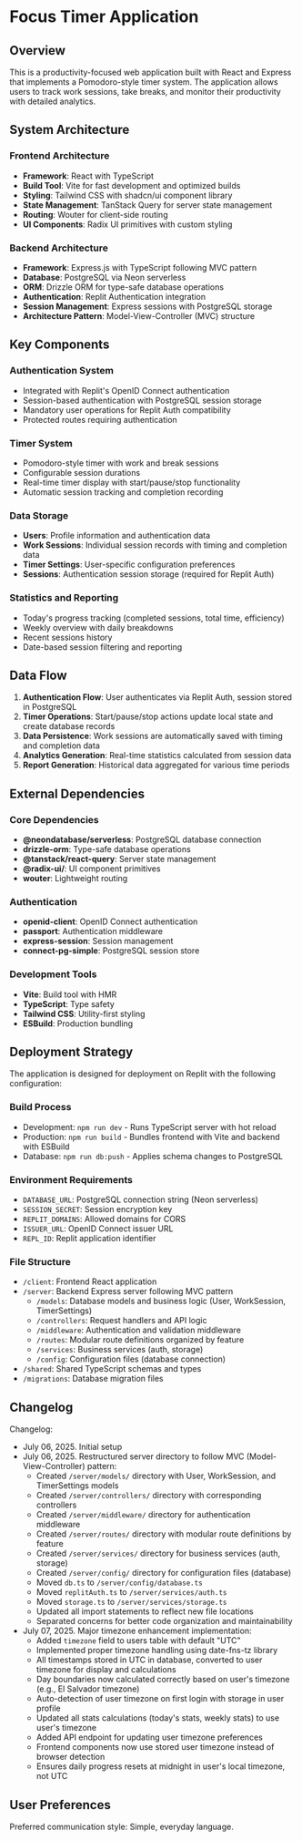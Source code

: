 # Focus Timer Application

## Overview

This is a productivity-focused web application built with React and Express that implements a Pomodoro-style timer system. The application allows users to track work sessions, take breaks, and monitor their productivity with detailed analytics.

## System Architecture

### Frontend Architecture
- **Framework**: React with TypeScript
- **Build Tool**: Vite for fast development and optimized builds
- **Styling**: Tailwind CSS with shadcn/ui component library
- **State Management**: TanStack Query for server state management
- **Routing**: Wouter for client-side routing
- **UI Components**: Radix UI primitives with custom styling

### Backend Architecture
- **Framework**: Express.js with TypeScript following MVC pattern
- **Database**: PostgreSQL via Neon serverless
- **ORM**: Drizzle ORM for type-safe database operations
- **Authentication**: Replit Authentication integration
- **Session Management**: Express sessions with PostgreSQL storage
- **Architecture Pattern**: Model-View-Controller (MVC) structure

## Key Components

### Authentication System
- Integrated with Replit's OpenID Connect authentication
- Session-based authentication with PostgreSQL session storage
- Mandatory user operations for Replit Auth compatibility
- Protected routes requiring authentication

### Timer System
- Pomodoro-style timer with work and break sessions
- Configurable session durations
- Real-time timer display with start/pause/stop functionality
- Automatic session tracking and completion recording

### Data Storage
- **Users**: Profile information and authentication data
- **Work Sessions**: Individual session records with timing and completion data
- **Timer Settings**: User-specific configuration preferences
- **Sessions**: Authentication session storage (required for Replit Auth)

### Statistics and Reporting
- Today's progress tracking (completed sessions, total time, efficiency)
- Weekly overview with daily breakdowns
- Recent sessions history
- Date-based session filtering and reporting

## Data Flow

1. **Authentication Flow**: User authenticates via Replit Auth, session stored in PostgreSQL
2. **Timer Operations**: Start/pause/stop actions update local state and create database records
3. **Data Persistence**: Work sessions are automatically saved with timing and completion data
4. **Analytics Generation**: Real-time statistics calculated from session data
5. **Report Generation**: Historical data aggregated for various time periods

## External Dependencies

### Core Dependencies
- **@neondatabase/serverless**: PostgreSQL database connection
- **drizzle-orm**: Type-safe database operations
- **@tanstack/react-query**: Server state management
- **@radix-ui/**: UI component primitives
- **wouter**: Lightweight routing

### Authentication
- **openid-client**: OpenID Connect authentication
- **passport**: Authentication middleware
- **express-session**: Session management
- **connect-pg-simple**: PostgreSQL session store

### Development Tools
- **Vite**: Build tool with HMR
- **TypeScript**: Type safety
- **Tailwind CSS**: Utility-first styling
- **ESBuild**: Production bundling

## Deployment Strategy

The application is designed for deployment on Replit with the following configuration:

### Build Process
- Development: `npm run dev` - Runs TypeScript server with hot reload
- Production: `npm run build` - Bundles frontend with Vite and backend with ESBuild
- Database: `npm run db:push` - Applies schema changes to PostgreSQL

### Environment Requirements
- `DATABASE_URL`: PostgreSQL connection string (Neon serverless)
- `SESSION_SECRET`: Session encryption key
- `REPLIT_DOMAINS`: Allowed domains for CORS
- `ISSUER_URL`: OpenID Connect issuer URL
- `REPL_ID`: Replit application identifier

### File Structure
- `/client`: Frontend React application
- `/server`: Backend Express server following MVC pattern
  - `/models`: Database models and business logic (User, WorkSession, TimerSettings)
  - `/controllers`: Request handlers and API logic 
  - `/middleware`: Authentication and validation middleware
  - `/routes`: Modular route definitions organized by feature
  - `/services`: Business services (auth, storage)
  - `/config`: Configuration files (database connection)
- `/shared`: Shared TypeScript schemas and types
- `/migrations`: Database migration files

## Changelog

Changelog:
- July 06, 2025. Initial setup
- July 06, 2025. Restructured server directory to follow MVC (Model-View-Controller) pattern:
  - Created `/server/models/` directory with User, WorkSession, and TimerSettings models
  - Created `/server/controllers/` directory with corresponding controllers
  - Created `/server/middleware/` directory for authentication middleware
  - Created `/server/routes/` directory with modular route definitions by feature
  - Created `/server/services/` directory for business services (auth, storage)
  - Created `/server/config/` directory for configuration files (database)
  - Moved `db.ts` to `/server/config/database.ts`
  - Moved `replitAuth.ts` to `/server/services/auth.ts`
  - Moved `storage.ts` to `/server/services/storage.ts`
  - Updated all import statements to reflect new file locations
  - Separated concerns for better code organization and maintainability
- July 07, 2025. Major timezone enhancement implementation:
  - Added `timezone` field to users table with default "UTC"
  - Implemented proper timezone handling using date-fns-tz library
  - All timestamps stored in UTC in database, converted to user timezone for display and calculations
  - Day boundaries now calculated correctly based on user's timezone (e.g., El Salvador timezone)
  - Auto-detection of user timezone on first login with storage in user profile
  - Updated all stats calculations (today's stats, weekly stats) to use user's timezone
  - Added API endpoint for updating user timezone preferences
  - Frontend components now use stored user timezone instead of browser detection
  - Ensures daily progress resets at midnight in user's local timezone, not UTC

## User Preferences

Preferred communication style: Simple, everyday language.